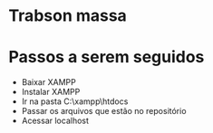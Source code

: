 # Trabson massa

# Passos a serem seguidos

  - Baixar XAMPP
  - Instalar XAMPP
  - Ir na pasta C:\xampp\htdocs
  - Passar os arquivos que estão no repositório
  - Acessar localhost
